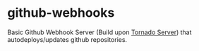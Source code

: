 # github-webhooks
Basic Github Webhook Server (Build upon [Tornado Server](https://github.com/tornadoweb/tornado)) that autodeploys/updates github repositories.
